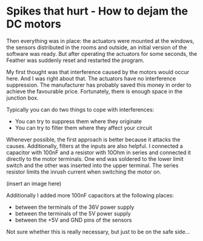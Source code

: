 # Spikes that hurt - How to dejam the DC motors

Then everything was in place: the actuators were mounted at the windows, the sensors distributed in the rooms and outside, an initial version of the software was ready. But after operating the actuators for some seconds, the Feather was suddenly reset and restarted the program.

My first thought was that interference caused by the motors would occur here. And I was right about that. The actuators have no interference suppression. The manufacturer has probably saved this money in order to achieve the favourable price. Fortunately, there is enough space in the junction box. 

Typically you can do two things to cope with interferences:

* You can try to suppress them where they originate
* You can try to filter them where they affect your circuit

Whenever possible, the first approach is better because it attacks the causes. Additionally, filters at the inputs are also helpful. I connected a capacitor with 100nF and a resistor with 10Ohm in series and connected it directly to the motor terminals. One end was soldered to the lower limit switch and the other was inserted into the upper terminal. The series resistor limits the inrush current when switching the motor on.

(insert an image here)

Additionally I added more 100nF capacitors at the following places:

* between the terminals of the 36V power supply
* between the terminals of the 5V power supply
* between the +5V and GND pins of the sensors

Not sure whether this is really necessary, but just to be on the safe side...